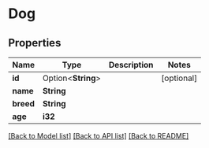 # Dog

## Properties

Name | Type | Description | Notes
------------ | ------------- | ------------- | -------------
**id** | Option<**String**> |  | [optional]
**name** | **String** |  | 
**breed** | **String** |  | 
**age** | **i32** |  | 

[[Back to Model list]](../README.md#documentation-for-models) [[Back to API list]](../README.md#documentation-for-api-endpoints) [[Back to README]](../README.md)


